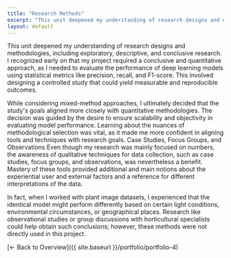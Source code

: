 ```yaml
---
title: "Research Methods"
excerpt: "This unit deepened my understanding of research designs and methodologies, including exploratory, descriptive, and concl..."
layout: default
---
```


This unit deepened my understanding of research designs and methodologies, including exploratory, descriptive, and conclusive research. I recognized early on that my project required a conclusive and quantitative approach, as I needed to evaluate the performance of deep learning models using statistical metrics like precision, recall, and F1-score. This involved designing a controlled study that could yield measurable and reproducible outcomes.

While considering mixed-method approaches, I ultimately decided that the study's goals aligned more closely with quantitative methodologies. The decision was guided by the desire to ensure scalability and objectivity in evaluating model performance. Learning about the nuances of methodological selection was vital, as it made me more confident in aligning tools and techniques with research goals. Case Studies, Focus Groups, and Observations Even though my research was mainly focused on numbers, the awareness of qualitative techniques for data collection, such as case studies, focus groups, and observations, was nevertheless a benefit. Mastery of these tools provided additional and main notions about the experiential user and external factors and a reference for different interpretations of the data.

In fact, when I worked with plant image datasets, I experienced that the identical model might perform differently based on certain light conditions, environmental circumstances, or geographical places. Research like observational studies or group discussions with horticultural specialists could help obtain such conclusions; however, these methods were not directly used in this project.

[← Back to Overview]({{ site.baseurl }}/portfolio/portfolio-4)
